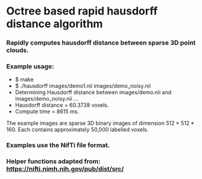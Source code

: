 # Octree based rapid hausdorff distance algorithm

### Rapidly computes hausdorff distance between sparse 3D point clouds.

### Example usage:

-   $ make
-   $ ./hausdorff images/demo1.nii images/demo_noisy.nii
-   Determining Hausdorff distance between images/demo.nii and images/demo_noisy.nii ...
-   Hausdorff distance = 60.3738 voxels.
-   Compute time = 8615 ms.

The example images are sparse 3D binary images of dimension 512 * 512 * 160.
Each contains approximately 50,000 labelled voxels.

### Examples use the NifTi file format.

### Helper functions adapted from: https://nifti.nimh.nih.gov/pub/dist/src/
